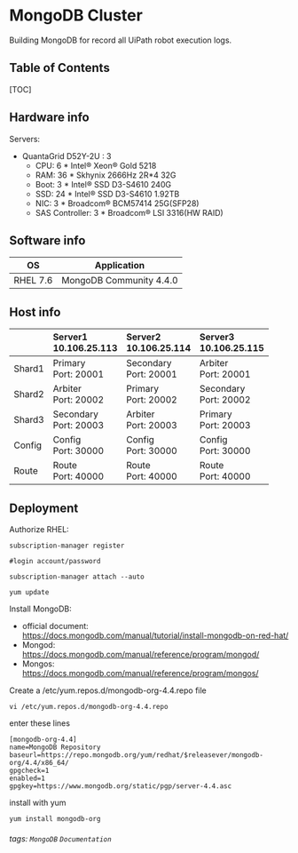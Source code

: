 MongoDB Cluster
===
Building MongoDB for record all UiPath robot execution logs.

## Table of Contents

[TOC]

## Hardware info

Servers:
* QuantaGrid D52Y-2U : 3 
    * CPU: 6 * Intel® Xeon® Gold 5218 
    * RAM: 36 * Skhynix 2666Hz 2R*4 32G
    * Boot: 3 * Intel® SSD D3-S4610 240G
    * SSD: 24 * Intel® SSD D3-S4610 1.92TB
    * NIC: 3 * Broadcom® BCM57414 25G(SFP28)
    * SAS Controller: 3 * Broadcom® LSI 3316(HW RAID)

## Software info

| OS | Application |
| -------- | -------- |
| RHEL 7.6     | MongoDB Community 4.4.0    |

## Host info

|        | Server1<br/>10.106.25.113 | Server2<br/>10.106.25.114 | Server3<br/>10.106.25.115 |
| ------ |:-------------------------- |:-------------------------- |:-------------------------- |
| Shard1 | Primary<br/>Port: 20001   | Secondary<br/>Port: 20001 | Arbiter<br/>Port: 20001   |
| Shard2 | Arbiter<br/>Port: 20002   | Primary<br/>Port: 20002   | Secondary<br/>Port: 20002 |
| Shard3 | Secondary<br/>Port: 20003 | Arbiter<br/>Port: 20003   | Primary<br/>Port: 20003   |
| Config | Config<br/>Port: 30000    | Config<br/>Port: 30000    | Config<br/>Port: 30000    |
| Route  | Route<br/>Port: 40000     | Route<br/>Port: 40000     | Route<br/>Port: 40000     |


## Deployment
Authorize RHEL:

```
subscription-manager register

#login account/password

subscription-manager attach --auto

yum update
```

Install MongoDB:

* official document:<br/> https://docs.mongodb.com/manual/tutorial/install-mongodb-on-red-hat/
* Mongod:<br/> 
https://docs.mongodb.com/manual/reference/program/mongod/
* Mongos:<br/>
https://docs.mongodb.com/manual/reference/program/mongos/


Create a /etc/yum.repos.d/mongodb-org-4.4.repo file
```
vi /etc/yum.repos.d/mongodb-org-4.4.repo
```
enter these lines
```
[mongodb-org-4.4]
name=MongoDB Repository
baseurl=https://repo.mongodb.org/yum/redhat/$releasever/mongodb-org/4.4/x86_64/
gpgcheck=1
enabled=1
gpgkey=https://www.mongodb.org/static/pgp/server-4.4.asc
```
install with yum
```
yum install mongodb-org
```







###### tags: `MongoDB` `Documentation`
